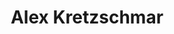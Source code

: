 ---
avatar: /images/people/alex.jpg
avatar_small: /images/people/alex_small.jpg
bio: Red Hatter. Tinkerer. Photographer. Dog lover.
gplus: null
homepage: https://blog.ktz.me/
instagram: https://instagram.com/al_ktz
linkedin: null
title: Alex Kretzschmar
twitter: https://twitter.com/ironicbadger
type: host
username: alex
youtube: null
---